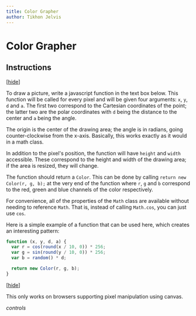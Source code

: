 ```yaml
---
title: Color Grapher
author: Tikhon Jelvis
---
```


<div id="container" class="content">

# Color Grapher

<div id="help">

## Instructions

<span class="hide">[<a href="#" class="hide-control">hide</a>]</span>

To draw a picture, write a javascript function in the text box below. This function will be called for every pixel and will be given four arguments: `x`, `y`, `d` and `a`. The first two correspond to the Cartesian coordinates of the point; the latter two are the polar coordinates with `d` being the distance to the center and `a` being the angle.

The origin is the center of the drawing area; the angle is in radians, going counter-clockwise from the x-axis. Basically, this works exactly as it would in a math class.

In addition to the pixel's position, the function will have `height` and `width` accessible. These correspond to the height and width of the drawing area; if the area is resized, they will change.

The function should return a `Color`. This can be done by calling `return new Color(r, g, b);` at the very end of the function where `r`, `g` and `b` correspond to the red, green and blue channels of the color respectively. 

For convenience, all of the properties of the `Math` class are available without needing to reference `Math`. That is, instead of calling `Math.cos`, you can just use `cos`.

Here is a simple example of a function that can be used here, which creates an interesting pattern: 

```javascript
function (x, y, d, a) {
  var r = cos(round(x / 10, 0)) * 256;
  var g = sin(round(y / 10, 0)) * 256;
  var b = random() * d;

  return new Color(r, g, b);
}
```

</div>

[<a href="#" class="hide-control">hide</a>]

This only works on browsers supporting pixel manipulation using canvas.

$controls$

</div>
